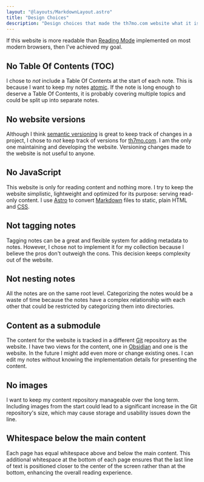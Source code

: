 ```yaml
---
layout: "@layouts/MarkdownLayout.astro"
title: "Design Choices"
description: "Design choices that made the th7mo.com website what it is today"
---
```


If this website is more readable than
[Reading Mode](https://support.google.com/chrome/answer/14218344) implemented
on most modern browsers, then I've achieved my goal.

## No Table Of Contents (TOC)

I chose to *not* include a Table Of Contents at the start of each note. This
is because I want to keep my notes [atomic](/notes/atomic). If the note is long
enough to deserve a Table Of Contents, it is probably covering multiple topics
and could be split up into separate notes.

## No website versions

Although I think [semantic versioning](/notes/semantic-versioning) is great to
keep track of changes in a project, I chose to *not* keep track of versions for
[th7mo.com](https://th7mo.com). I am the only one maintaining and developing the
website. Versioning changes made to the website is not useful to anyone.

## No JavaScript

This website is only for reading content and nothing more. I try to keep the
website simplistic, lightweight and optimized for its purpose: serving
read-only content. I use [Astro](/notes/astro) to convert
[Markdown](/notes/markdown) files to static, plain HTML and [CSS](/notes/css).

## Not tagging notes

Tagging notes can be a great and flexible system for adding metadata to notes.
However, I chose not to implement it for my collection because I believe the
pros don't outweigh the cons. This decision keeps complexity out of the website.

## Not nesting notes

All the notes are on the same root level. Categorizing the notes would be a
waste of time because the notes have a complex relationship with each other
that could be restricted by categorizing them into directories.

## Content as a submodule

The content for the website is tracked in a different [Git](/notes/git)
repository as the website. I have two views for the content, one in
[Obsidian](/notes/obsidian) and one is the website. In the future I might add
even more or change existing ones. I can edit my notes without knowing the
implementation details for presenting the content.

## No images

I want to keep my content repository manageable over the long term. Including
images from the start could lead to a significant increase in the Git
repository's size, which may cause storage and usability issues down the line.

## Whitespace below the main content

Each page has equal whitespace above and below the main content. This additional
whitespace at the bottom of each page ensures that the last line of text is
positioned closer to the center of the screen rather than at the bottom,
enhancing the overall reading experience.
